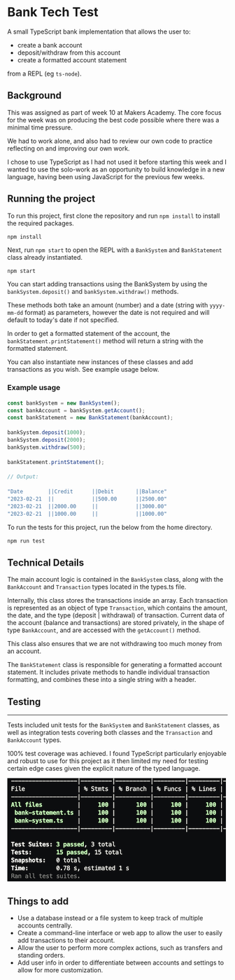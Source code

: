 # Bank Tech Test

A small TypeScript bank implementation that allows the user to:

- create a bank account
- deposit/withdraw from this account
- create a formatted account statement

from a REPL (eg `ts-node`).

## Background
This was assigned as part of week 10 at Makers Academy. The core focus for the week was on producing the best code possible where there was a minimal time pressure.

We had to work alone, and also had to review our own code to practice reflecting on and improving our own work.

I chose to use TypeScript as I had not used it before starting this week and I wanted to use the solo-work as an opportunity to build knowledge in a new language, having been using JavaScript for the previous few weeks.

## Running the project
To run this project, first clone the repository and run `npm install` to install the required packages.

```bash
npm install
```

Next, run `npm start` to open the REPL with a `BankSystem` and `BankStatement` class already instantiated.

```
npm start
```


You can start adding transactions using the BankSystem by using the `bankSystem.deposit()` and `bankSystem.withdraw()` methods.

These methods both take an amount (number) and a date (string with `yyyy-mm-dd` format) as parameters, however the date is not required and will default to today's date if not specified.

In order to get a formatted statement of the account, the `bankStatement.printStatement()` method will return a string with the formatted statement.

You can also instantiate new instances of these classes and add transactions as you wish. See example usage below.

### Example usage
```ts
const bankSystem = new BankSystem();
const bankAccount = bankSystem.getAccount();
const bankStatement = new BankStatement(bankAccount);

bankSystem.deposit(1000);
bankSystem.deposit(2000);
bankSystem.withdraw(500);

bankStatement.printStatement();

// Output:

"Date        ||Credit      ||Debit       ||Balance"
"2023-02-21  ||            ||500.00      ||2500.00"
"2023-02-21  ||2000.00     ||            ||3000.00"
"2023-02-21  ||1000.00     ||            ||1000.00"
```


To run the tests for this project, run the below from the home directory.

```bash
npm run test
```



## Technical Details
The main account logic is contained in the `BankSystem` class, along with the `BankAccount` and `Transaction` types located in the types.ts file.

Internally, this class stores the transactions inside an array.
Each transaction is represented as an object of type `Transaction`, which contains the amount, the date, and the type (deposit | withdrawal) of transaction. Current data of the account (balance and transactions) are stored privately, in the shape of type `BankAccount`, and are accessed with the `getAccount()` method.

This class also ensures that we are not withdrawing too much money from an account.

The `BankStatement` class is responsible for generating a formatted account statement. It includes private methods to handle individual transaction formatting, and combines these into a single string with a header.

## Testing
________________________________________________________

Tests included unit tests for the `BankSystem` and `BankStatement` classes, as well as integration tests covering both classes and the `Transaction` and `BankAccount` types.

100% test coverage was achieved. I found TypeScript particularly enjoyable and robust to use for this project as it then limited my need for testing certain edge cases given the explicit nature of the typed language.

![Alt text](/images/test-coverage.png)

## Things to add
- Use a database instead or a file system to keep track of multiple accounts centrally.
- Create a command-line interface or web app to allow the user to easily add transactions to their account.
- Allow the user to perform more complex actions, such as transfers and standing orders.
- Add user info in order to differentiate between accounts and settings to allow for more customization.